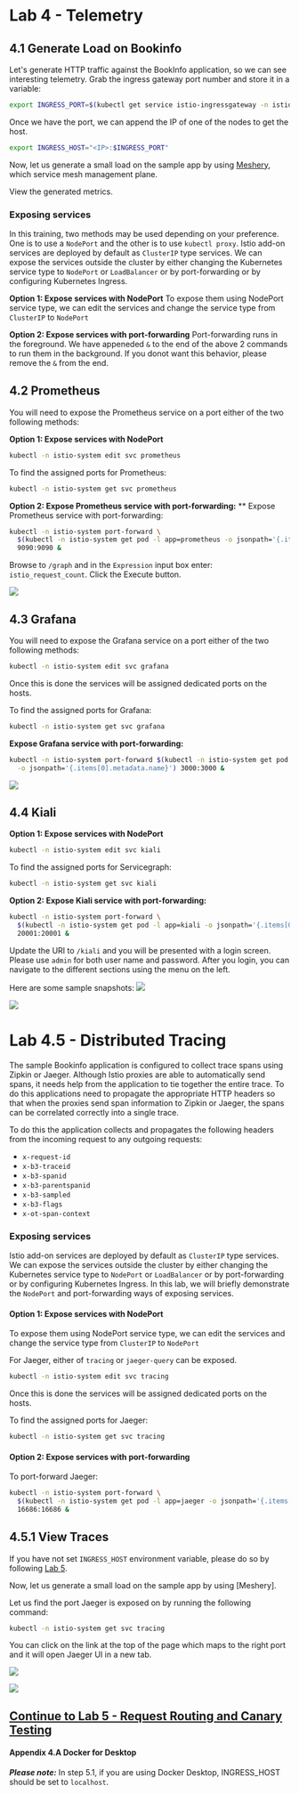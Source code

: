 # Lab 4 - Telemetry

## 4.1 Generate Load on Bookinfo
Let's generate HTTP traffic against the BookInfo application, so we can see interesting telemetry. Grab the ingress gateway port number and store it in a variable:

```sh
export INGRESS_PORT=$(kubectl get service istio-ingressgateway -n istio-system --template='{{(index .spec.ports 1).nodePort}}')
```

Once we have the port, we can append the IP of one of the nodes to get the host.

```sh
export INGRESS_HOST="<IP>:$INGRESS_PORT"
```

Now, let us generate a small load on the sample app by using [Meshery](https://layer5.io/meshery), which service mesh management plane.

View the generated metrics.

### Exposing services
In this training, two methods may be used depending on your preference. One is to use a `NodePort` and the other is to use `kubectl proxy`. Istio add-on services are deployed by default as `ClusterIP` type services. We can expose the services outside the cluster by either changing the Kubernetes service type to `NodePort` or `LoadBalancer` or by port-forwarding or by configuring Kubernetes Ingress. 

**Option 1: Expose services with NodePort**
To expose them using NodePort service type, we can edit the services and change the service type from `ClusterIP` to `NodePort`

**Option 2: Expose services with port-forwarding**
Port-forwarding runs in the foreground. We have appeneded `&` to the end of the above 2 commands to run them in the background. If you donot want this behavior, please remove the `&` from the end.

## 4.2 Prometheus
You will need to expose the Prometheus service on a port either of the two following methods: 

**Option 1: Expose services with NodePort**

```sh
kubectl -n istio-system edit svc prometheus
```

To find the assigned ports for Prometheus:
```sh
kubectl -n istio-system get svc prometheus
```

**Option 2: Expose Prometheus service with port-forwarding:**
**
Expose Prometheus service with port-forwarding:
```sh
kubectl -n istio-system port-forward \
  $(kubectl -n istio-system get pod -l app=prometheus -o jsonpath='{.items[0].metadata.name}') \
  9090:9090 &
```
Browse to `/graph` and in the `Expression` input box enter: `istio_request_count`. Click the Execute button.

![](img/Prometheus.png)


## 4.3 Grafana
You will need to expose the Grafana service on a port either of the two following methods: 
```sh
kubectl -n istio-system edit svc grafana
```
Once this is done the services will be assigned dedicated ports on the hosts. 

To find the assigned ports for Grafana:
```sh
kubectl -n istio-system get svc grafana
```

**Expose Grafana service with port-forwarding:**

```sh
kubectl -n istio-system port-forward $(kubectl -n istio-system get pod -l app=grafana \
  -o jsonpath='{.items[0].metadata.name}') 3000:3000 &
```

![](img/Grafana_Istio_Dashboard.png)

## 4.4 Kiali

**Option 1: Expose services with NodePort**

```sh
kubectl -n istio-system edit svc kiali
```

To find the assigned ports for Servicegraph:
```sh
kubectl -n istio-system get svc kiali
```

**Option 2: Expose Kiali service with port-forwarding:**

```sh
kubectl -n istio-system port-forward \
  $(kubectl -n istio-system get pod -l app=kiali -o jsonpath='{.items[0].metadata.name}') \
  20001:20001 &
```
Update the URI to `/kiali` and you will be presented with a login screen. Please use `admin` for both user name and password. After you login, you can navigate to the different sections using the menu on the left.

Here are some sample snapshots:
![](https://istio.io/docs/tasks/telemetry/kiali/kiali-overview.png)

![](https://istio.io/docs/tasks/telemetry/kiali/kiali-graph.png)

# Lab 4.5 - Distributed Tracing

The sample Bookinfo application is configured to collect trace spans using Zipkin or Jaeger. Although Istio proxies are able to automatically send spans, it needs help from the application to tie together the entire trace. To do this applications need to propagate the appropriate HTTP headers so that when the proxies send span information to Zipkin or Jaeger, the spans can be correlated correctly into a single trace.

To do this the application collects and propagates the following headers from the incoming request to any outgoing requests:

- `x-request-id`
- `x-b3-traceid`
- `x-b3-spanid`
- `x-b3-parentspanid`
- `x-b3-sampled`
- `x-b3-flags`
- `x-ot-span-context`

### Exposing services

Istio add-on services are deployed by default as `ClusterIP` type services. We can expose the services outside the cluster by either changing the Kubernetes service type to `NodePort` or `LoadBalancer` or by port-forwarding or by configuring Kubernetes Ingress. In this lab, we will briefly demonstrate the `NodePort` and port-forwarding ways of exposing services.

#### Option 1: Expose services with NodePort
To expose them using NodePort service type, we can edit the services and change the service type from `ClusterIP` to `NodePort`

For Jaeger, either of `tracing` or `jaeger-query` can be exposed.
```sh
kubectl -n istio-system edit svc tracing
```

Once this is done the services will be assigned dedicated ports on the hosts. 

To find the assigned ports for Jaeger:
```sh
kubectl -n istio-system get svc tracing
```

#### Option 2: Expose services with port-forwarding

To port-forward Jaeger:
```sh
kubectl -n istio-system port-forward \
  $(kubectl -n istio-system get pod -l app=jaeger -o jsonpath='{.items[0].metadata.name}') \
  16686:16686 &
```
## 4.5.1 View Traces

If you have not set `INGRESS_HOST` environment variable, please do so by following [Lab 5](../lab-5/README.md).

Now, let us generate a small load on the sample app by using [Meshery].

Let us find the port Jaeger is exposed on by running the following command:
```sh
kubectl -n istio-system get svc tracing
```

You can click on the link at the top of the page which maps to the right port and it will open Jaeger UI in a new tab. 

![](img/jaeger.png)

![](img/jaeger_2.png)



## [Continue to Lab 5 - Request Routing and Canary Testing](../lab-5/README.md)


#### Appendix 4.A Docker for Desktop
***Please note:*** In step 5.1, if you are using Docker Desktop, INGRESS_HOST should be set to `localhost`.
